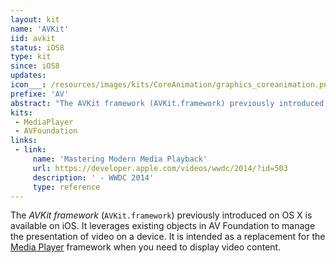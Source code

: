```yaml
---
layout: kit
name: 'AVKit'
iid: avkit
status: iOS8
type: kit
since: iOS8
updates:
icon___: /resources/images/kits/CoreAnimation/graphics_coreanimation.png
prefixe: 'AV'
abstract: "The AVKit framework (AVKit.framework) previously introduced on OS X is available on iOS. Use it instead of Media Player framework when you need to display a video."
kits:
 - MediaPlayer
 - AVFoundation
links:
 - link:
     name: 'Mastering Modern Media Playback'
     url: https://developer.apple.com/videos/wwdc/2014/?id=503
     description: ' - WWDC 2014'
     type: reference
---
```


The *AVKit framework* (`AVKit.framework`) previously introduced on OS X is available on iOS. It leverages existing objects in AV Foundation to manage the presentation of video on a device. It is intended as a replacement for the [Media Player](/MediaPlayer) framework when you need to display video content.
